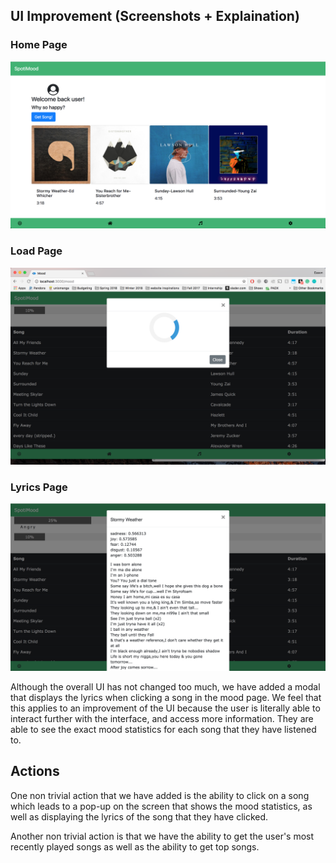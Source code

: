 ## UI Improvement (Screenshots + Explaination)

### Home Page
![Image of Home Page](https://github.com/easonychang/cogs121/blob/master/public/images/Milestone5/home.png)

### Load Page
![Image of Load Page](https://github.com/easonychang/cogs121/blob/master/public/images/Milestone5/load.png)

### Lyrics Page
![Image of Lyrics Page](https://github.com/easonychang/cogs121/blob/master/public/images/Milestone5/lyrics.png)


Although the overall UI has not changed too much, we have added a modal that displays the lyrics when clicking a song in the mood page. We feel that this applies to an improvement of the UI because the user is literally able to interact further with the interface, and access more information. They are able to see the exact mood statistics for each song that they have listened to. 


## Actions 

One non trivial action that we have added is the ability to click on a song which leads to a pop-up on the screen that shows the mood statistics, as well as displaying the lyrics of the song that they have clicked. 

Another non trivial action is that we have the ability to get the user's most recently played songs as well as the ability to get top songs.
